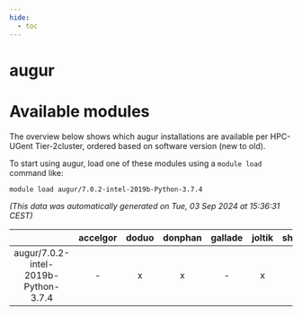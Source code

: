 ```yaml
---
hide:
  - toc
---
```


augur
=====

# Available modules


The overview below shows which augur installations are available per HPC-UGent Tier-2cluster, ordered based on software version (new to old).

To start using augur, load one of these modules using a `module load` command like:

```shell
module load augur/7.0.2-intel-2019b-Python-3.7.4
```

*(This data was automatically generated on Tue, 03 Sep 2024 at 15:36:31 CEST)*  

| |accelgor|doduo|donphan|gallade|joltik|shinx|skitty|
| :---: | :---: | :---: | :---: | :---: | :---: | :---: | :---: |
|augur/7.0.2-intel-2019b-Python-3.7.4|-|x|x|-|x|-|x|
